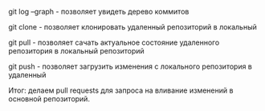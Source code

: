 git log –graph - позволяет увидеть дерево коммитов

git clone - позволяет клонировать удаленный репозиторий в локальный

git pull - позволяет сачать актуальное состояние удаленного репозитория в локальный репозиторий

git push - позволяет загрузить изменения с локального репозитория в удаленный

Итог: делаем pull requests для запроса на вливание изменений в основной репозиторий.
